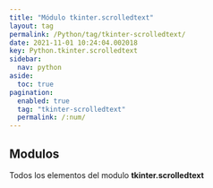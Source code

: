 ```yaml
---
title: "Módulo tkinter.scrolledtext"
layout: tag
permalink: /Python/tag/tkinter-scrolledtext/
date: 2021-11-01 10:24:04.002018
key: Python.tkinter.scrolledtext
sidebar: 
  nav: python
aside: 
  toc: true
pagination: 
  enabled: true
  tag: "tkinter-scrolledtext"
  permalink: /:num/
---
```


<h2>Modulos</h2>
Todos los elementos del modulo <strong>tkinter.scrolledtext</strong>
